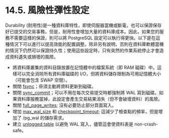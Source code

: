 # 14.5. 風險性彈性設定

Durability \(耐用性\)是一種資料庫特性，即使伺服器當機或斷電，也可以保證保存好已提交的交易事務。但是，耐用性會增加大量的資料庫成本。因此，如果您的服務不需要這樣的保證，則可以將 PostgreSQL 設定可以執行得更快。以下是在這種情況下可以進行以提高效能的配置調整。除非另有說明，否則在資料庫軟體當機的情況下仍然可以保證持久性；使用這些設定時，只有突然的作業系統停止才會造成資料遺失或損壞的風險。

* 將資料庫叢集的資料目錄放置在記憶體中的檔案系統（即 RAM 磁碟）中。這樣可以完全消除所有資料庫磁碟的 I/O，但將資料儲存限制為可用記憶體大小（可能會包含 SWAP 空間）。
* 關閉 [fsync](../../server-administration/server-configuration/write-ahead-log.md#fsync-boolean)；毌須主動將資料更新到磁碟。
* 關閉 [sync\_commit](../../server-administration/server-configuration/write-ahead-log.md#synchronous_commit-enum)；可以不用在每次交易提交時都強制將 WAL 寫到磁碟。如果資料庫服務當掉，此設定會產生交易結果消失（但不會破壞資料）的風險。
* 關閉 [full\_page\_writes](../../server-administration/server-configuration/write-ahead-log.md#full_page_writes-boolean); 沒有必要防止部分頁面寫入。
* 增加 [max\_wal\_size](../../server-administration/server-configuration/write-ahead-log.md#max_wal_size-integer) 和 [checkpoint\_timeout](../../server-administration/server-configuration/write-ahead-log.md#checkpoint_timeout-integer); 這減少了檢查點的頻率，但是增加了 /pg\_wal 的儲存需求。
* 建立 [unlogged table](../../reference/sql-commands/create-table.md) 以避免 WAL 寫入，儘管這會使資料表是 non-crash-safe。

